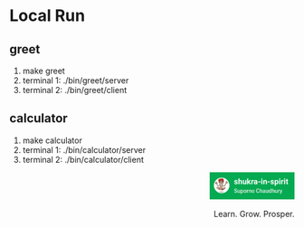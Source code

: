 # Local Run
## greet
1. make greet
2. terminal 1: ./bin/greet/server
3. terminal 2: ./bin/greet/client

## calculator
1. make calculator
2. terminal 1: ./bin/calculator/server
3. terminal 2: ./bin/calculator/client

<p align="right">
  <img src="./images/logo.png" alt="Shukra in Spirit" width="150">
  <p align="right">Learn. Grow. Prosper.</p>
</p>
